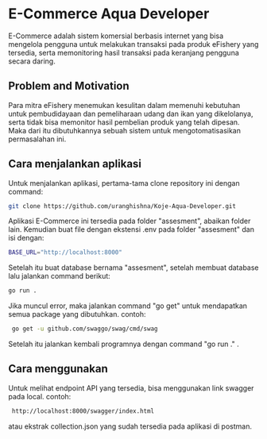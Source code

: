 # E-Commerce Aqua Developer

E-Commerce adalah sistem komersial berbasis internet yang bisa mengelola pengguna untuk melakukan transaksi pada produk eFishery yang tersedia, serta memonitoring hasil transaksi pada keranjang pengguna secara daring.

## Problem and Motivation

Para mitra eFishery menemukan kesulitan dalam memenuhi kebutuhan untuk pembudidayaan dan pemeliharaan udang dan ikan yang dikelolanya, serta tidak bisa memonitor hasil pembelian produk yang telah dipesan. Maka dari itu dibutuhkannya sebuah sistem untuk mengotomatisasikan permasalahan ini.

## Cara menjalankan aplikasi

Untuk menjalankan aplikasi, pertama-tama clone repository ini dengan command:

```bash
git clone https://github.com/uranghishna/Koje-Aqua-Developer.git
```

Aplikasi E-Commerce ini tersedia pada folder "assesment", abaikan folder lain.
Kemudian buat file dengan ekstensi .env pada folder "assesment" dan isi dengan:

```bash
BASE_URL="http://localhost:8000"
```

Setelah itu buat database bernama "assesment", setelah membuat database lalu jalankan command berikut:

```bash
go run .
```

Jika muncul error, maka jalankan command "go get" untuk mendapatkan semua package yang dibutuhkan. contoh:

```bash
 go get -u github.com/swaggo/swag/cmd/swag
```

Setelah itu jalankan kembali programnya dengan command "go run ." .

## Cara menggunakan

Untuk melihat endpoint API yang tersedia, bisa menggunakan link swagger pada local. contoh:

```bash
 http://localhost:8000/swagger/index.html
```

atau ekstrak collection.json yang sudah tersedia pada aplikasi di postman.
